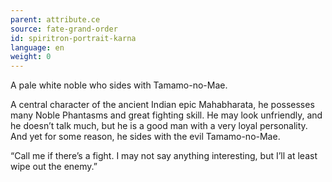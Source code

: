 ```yaml
---
parent: attribute.ce
source: fate-grand-order
id: spiritron-portrait-karna
language: en
weight: 0
---
```


A pale white noble who sides with Tamamo-no-Mae.

A central character of the ancient Indian epic Mahabharata, he possesses many Noble Phantasms and great fighting skill.
He may look unfriendly, and he doesn’t talk much, but he is a good man with a very loyal personality.
And yet for some reason, he sides with the evil Tamamo-no-Mae.

“Call me if there’s a fight.
I may not say anything interesting, but I’ll at least wipe out the enemy.”
